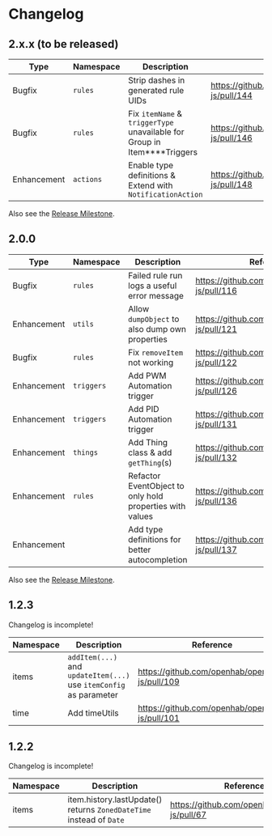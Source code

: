 # Changelog

## 2.x.x (to be released)

| Type        | Namespace | Description                                                              | Reference                                      | Breaking |
|-------------|-----------|--------------------------------------------------------------------------|------------------------------------------------|----------|
| Bugfix      | `rules`   | Strip dashes in generated rule UIDs                                      | https://github.com/openhab/openhab-js/pull/144 | No       |
| Bugfix      | `rules`   | Fix `itemName` & `triggerType` unavailable for Group in Item****Triggers | https://github.com/openhab/openhab-js/pull/146 | No       |
| Enhancement | `actions` | Enable type definitions & Extend with `NotificationAction`               | https://github.com/openhab/openhab-js/pull/148 | No       |

Also see the [Release Milestone](https://github.com/openhab/openhab-js/milestone/2).

## 2.0.0

| Type        | Namespace  | Description                                              | Reference                                      | Breaking |
|-------------|------------|----------------------------------------------------------|------------------------------------------------|----------|
| Bugfix      | `rules`    | Failed rule run logs a useful error message              | https://github.com/openhab/openhab-js/pull/116 | No       |
| Enhancement | `utils`    | Allow `dumpObject` to also dump own properties           | https://github.com/openhab/openhab-js/pull/121 | No       |
| Bugfix      | `rules`    | Fix `removeItem` not working                             | https://github.com/openhab/openhab-js/pull/122 | No       |
| Enhancement | `triggers` | Add PWM Automation trigger                               | https://github.com/openhab/openhab-js/pull/126 | No       |
| Enhancement | `triggers` | Add PID Automation trigger                               | https://github.com/openhab/openhab-js/pull/131 | No       |
| Enhancement | `things`   | Add Thing class & add `getThing`(s)                      | https://github.com/openhab/openhab-js/pull/132 | No       |
| Enhancement | `rules`    | Refactor EventObject to only hold properties with values | https://github.com/openhab/openhab-js/pull/136 | **Yes**  |
| Enhancement |            | Add type definitions for better autocompletion           | https://github.com/openhab/openhab-js/pull/137 | No       |

Also see the [Release Milestone](https://github.com/openhab/openhab-js/milestone/1).

## 1.2.3

Changelog is incomplete!

| Namespace | Description                                                        | Reference                                      | Breaking |
|-----------|--------------------------------------------------------------------|------------------------------------------------|----------|
| items     | `addItem(...)` and `updateItem(...)` use `itemConfig` as parameter | https://github.com/openhab/openhab-js/pull/109 | **Yes**  |
| time      | Add timeUtils                                                      | https://github.com/openhab/openhab-js/pull/101 | No       |


## 1.2.2

Changelog is incomplete!

| Namespace | Description                                                         | Reference                                     | Breaking |
|-----------|---------------------------------------------------------------------|-----------------------------------------------|----------|
| items     | item.history.lastUpdate() returns `ZonedDateTime` instead of `Date` | https://github.com/openhab/openhab-js/pull/67 | **Yes**  |
